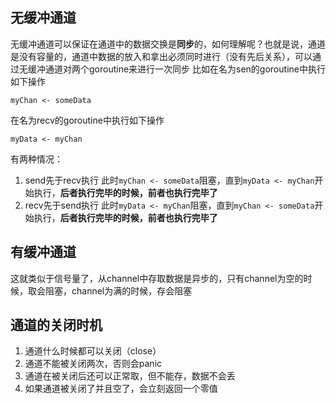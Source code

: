 ## 无缓冲通道
无缓冲通道可以保证在通道中的数据交换是**同步**的，如何理解呢？也就是说，通道是没有容量的，通道中数据的放入和拿出必须同时进行（没有先后关系），可以通过无缓冲通道对两个goroutine来进行一次同步
比如在名为sen的goroutine中执行如下操作
```
myChan <- someData
```
在名为recv的goroutine中执行如下操作
```
myData <- myChan
```
有两种情况：
1. send先于recv执行
此时```myChan <- someData```阻塞，直到```myData <- myChan```开始执行，**后者执行完毕的时候，前者也执行完毕了**
2. recv先于send执行
此时```myData <- myChan```阻塞，直到```myChan <- someData```开始执行，**后者执行完毕的时候，前者也执行完毕了**

## 有缓冲通道
这就类似于信号量了，从channel中存取数据是异步的，只有channel为空的时候，取会阻塞，channel为满的时候，存会阻塞

## 通道的关闭时机
1. 通道什么时候都可以关闭（close）
2. 通道不能被关闭两次，否则会panic
3. 通道在被关闭后还可以正常取，但不能存，数据不会丢
4. 如果通道被关闭了并且空了，会立刻返回一个零值